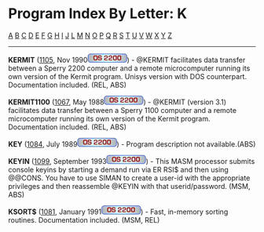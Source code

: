 # Program Index By Letter: K

[A](A-INDEX.md) [B](B-INDEX.md)
[C](C-INDEX.md) [D](D-INDEX.md)
[E](E-INDEX.md) [F](F-INDEX.md)
[G](G-INDEX.md) [H](H-INDEX.md)
[I](I-INDEX.md) [J](J-INDEX.md)
[L](L-INDEX.md) [M](M-INDEX.md)
[N](N-INDEX.md) [O](O-INDEX.md)
[P](P-INDEX.md) [Q](Q-INDEX.md)
[R](R-INDEX.md) [S](S-INDEX.md)
[T](T-INDEX.md) [U](U-INDEX.md)
[V](V-INDEX.md) [W](W-INDEX.md)
[X](X-INDEX.md) [Y](Y-INDEX.md)
[Z](Z-INDEX.md)


- - -
**KERMIT** ([1105](1105/1105.md), Nov 1990![](IMAGES/OS2200.JPG)) - @KERMIT facilitates data transfer between a
Sperry 2200 computer and a remote microcomputer running its own
version of the Kermit program. Unisys version with DOS counterpart.
Documentation included. (REL, ABS)

**KERMIT1100** ([1067](1067/1067.md), May
1988![](IMAGES/OS2200.JPG)) - @KERMIT (version 3.1) facilitates data
transfer between a Sperry 1100 computer and a remote microcomputer
running its own version of the Kermit program. Documentation
included. (REL, ABS)

**KEY** ([1084](1084/1084.md), July 1989![](IMAGES/OS2200.JPG)) - Program description not available.(ABS)

**KEYIN** ([1099](1099/1099.md), September
1993![](IMAGES/OS2200.JPG)) - This MASM processor submits console keyins by
starting a demand run via ER RSI$ and then using @@CONS. You have to
use SIMAN to create a user-id with the appropriate privileges and
then reassemble @KEYIN with that userid/password. (MSM, ABS)

**KSORT$** ([1081](1081/1081.md), January
1991![](IMAGES/OS2200.JPG)) - Fast, in-memory sorting routines.
Documentation included. (MSM, REL)

